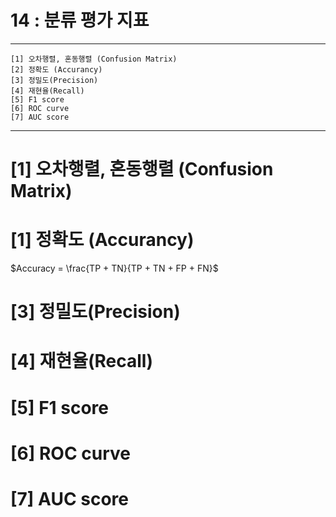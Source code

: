 #  14 : 분류 평가 지표

---
	
 	[1] 오차행렬, 혼동행렬 (Confusion Matrix)
  	[2] 정확도 (Accurancy)
	[3] 정밀도(Precision)
	[4] 재현율(Recall)
	[5] F1 score
	[6] ROC curve
	[7] AUC score
	  
---

# [1] 오차행렬, 혼동행렬 (Confusion Matrix)

# [1] 정확도 (Accurancy)
$Accuracy = \frac{TP + TN}{TP + TN + FP + FN}$

# [3] 정밀도(Precision)

# [4] 재현율(Recall)

# [5] F1 score

# [6] ROC curve

# [7] AUC score

